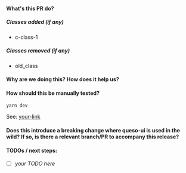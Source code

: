 #### What's this PR do?

##### Classes added (if any)
- c-class-1
##### Classes removed (if any)
- old_class


#### Why are we doing this? How does it help us?



#### How should this be manually tested?
`yarn dev`

See: [your-link](http://wbez.local:3000/)


#### Does this introduce a breaking change where queso-ui is used in the wild? If so, is there a relevant branch/PR to accompany this release?




#### TODOs / next steps:

* [ ] *your TODO here*
